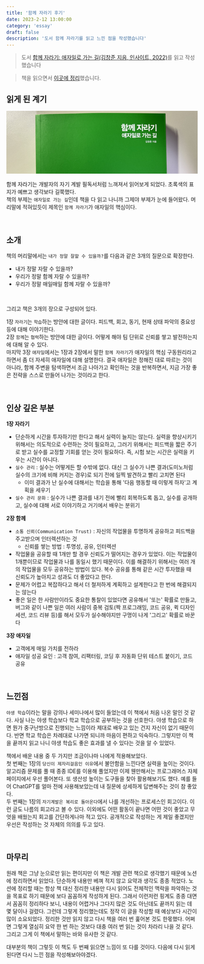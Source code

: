 ```yaml
---
title: '함께 자라기 후기'
date: 2023-2-12 13:00:00
category: 'essay'
draft: false
description: '도서 함께 자라기를 읽고 느낀 점을 작성했습니다'
---
```


> 도서 [함께 자라기: 애자일로 가는 길(김창준 지음, 인사이트, 2022)](http://www.yes24.com/Product/Goods/67350256)를 읽고 작성했습니다

> 책을 읽으면서 [이곳에 정리](https://github.com/anottrx/study-archive/tree/main/%ED%95%A8%EA%BB%98%20%EC%9E%90%EB%9D%BC%EA%B8%B0)했습니다.

## 읽게 된 계기

![](./images/grow_together.jpeg)

함께 자라기는 개발자의 자기 계발 필독서처럼 느껴져서 읽어보게 되었다. 초록색의 표지가 예쁘고 생각보다 길쭉했다.  
책의 부제는 `애자일로 가는 길`인데 책을 다 읽고 나니까 그제야 부제가 눈에 들어왔다. 머리말에 적혀있듯이 제목인 `함께 자라기`가 애자일의 핵심이다.

<br />

## 소개

책의 머리말에서는 `내가 정말 잘할 수 있을까?`를 다음과 같은 3개의 질문으로 확장한다.

- 내가 정말 자랄 수 있을까?
- 우리가 정말 함께 자랄 수 있을까?
- 우리가 정말 매일매일 함께 자랄 수 있을까?

<br />

그리고 책은 3개의 장으로 구성되어 있다.

1장 `자라기`는 `학습`하는 방안에 대한 글이다. 피드백, 회고, 동기, 현재 상태 파악의 중요성 등에 대해 이야기한다.  
2장 `함께`는 `협력`하는 방안에 대한 글이다. 어떻게 해야 팀 단위로 신뢰를 쌓고 발전하는지에 대해 알 수 있다.  
마지막 3장 `애자일`에서는 1장과 2장에서 말한 `함께 자라기`가 애자일의 핵심 구동원리라고 하면서 좀 더 자세히 애자일에 대해 설명한다. 결국 애자일은 정해진 대로 따르는 것이 아니라, 함께 주변을 탐색하면서 조금 나아가고 확인하는 것을 반복하면서, 지금 가장 좋은 전략을 스스로 만들어 나가는 것이라고 한다.

<br />

## 인상 깊은 부분

**1장 자라기**

- 단순하게 시간을 투자하기만 한다고 해서 실력이 늘지는 않는다. 실력을 향상시키기 위해서는 의도적으로 수련하는 것이 필요하고, 그러기 위해서는 피드백을 짧은 주기로 받고 실수를 교정할 기회를 얻는 것이 필요하다. 즉, 시험 보는 시간은 실력을 키우는 시간이 아니다.
- `실수 관리` : 실수는 어떻게든 할 수밖에 없다. 대신 그 실수가 나쁜 결과(도미노처럼 실수의 크기에 비해 커지는 경우)로 되기 전에 일찍 발견하고 빨리 고치면 된다
  - 이미 결과가 난 실수에 대해서는 학습을 통해 '다음 행동할 때 이렇게 하자'고 계획을 세우기
- `실수 관리 문화` : 실수가 나쁜 결과를 내기 전에 빨리 회복하도록 돕고, 실수를 공개하고, 실수에 대해 서로 이야기하고 거기에서 배우는 분위기

**2장 함께**

- `소통 신뢰(Communication Trust)` : 자신의 작업물을 투명하게 공유하고 피드백을 주고받으며 인터렉션하는 것
  - 신뢰를 쌓는 방법 : 투명성, 공유, 인터렉션
- 작업물을 공유할 때 1개만 할 경우 신뢰도가 떨어지는 경우가 있었다. 이는 작업물이 1개뿐이므로 작업물과 나를 동일시 했기 때문이다. 이를 해결하기 위해서는 여러 개의 작업물을 모두 공유하는 방법이 있다. 복수 공유를 통해 같은 시간 투자했을 때 신뢰도가 높아지고 성과도 더 좋았다고 한다.
- 문제가 어렵고 복잡하다고 해서 더 철저하게 계획하고 설계한다고 한 번에 해결되지는 않는다
- 좋은 일은 한 사람만이라도 중요한 통찰이 있었다면 공유해서 '또는' 확률로 만들고, 버그와 같이 나쁜 일은 여러 사람이 중복 검토(짝 프로그래밍, 코드 공유, 퀵 디자인 세션, 코드 리뷰 등)를 해서 모두가 실수해야지만 구멍이 나게 '그리고' 확률로 바꾼다

**3장 애자일**

- 고객에게 매일 가치를 전하라
- 애자일 성공 요인 : 고객 참여, 리팩터링, 코딩 후 자동화 단위 테스트 붙이기, 코드 공유

<br />

## 느낀점

`야생 학습`이라는 말을 강의나 세미나에서 많이 들었는데 이 책에서 처음 나온 말인 것 같다. 사실 나는 야생 학습보다 학교 학습으로 공부하는 것을 선호한다. 야생 학습으로 하면 뭔가 중구난방으로 진행되는 느낌이라 제대로 배우고 있는 건지 자신이 없기 때문이다. 반면 학교 학습은 차례대로 나가면 되니까 마음이 편하고 익숙하다. 그렇지만 이 책을 끝까지 읽고 나니 야생 학습도 좋은 효과를 낼 수 있다는 것을 알 수 있었다.

책에서 배운 내용 중 두 가지만 조금이나마 나에게 적용해보았다.  
첫 번째는 1장의 `당신이 제자리걸음인 이유`에서 불안함을 느낀다면 실력을 높이는 것이다. 알고리즘 문제를 풀 때 종종 IDE를 이용해 풀었지만 이제 웬만해서는 프로그래머스 자체 페이지에서 우선 풀어본다. 또 생산성 높이는 도구들을 찾아 활용해보기도 했다. 예를 들어 ChatGPT를 얼마 전에 사용해보았는데 내 질문에 상세하게 답변해주는 것이 참 좋았다.  
두 번째는 1장의 `자기계발은 복리로 돌아온다`에서 나를 개선하는 프로세스인 회고이다. 이런 글도 나름의 회고라고 볼 수 있다. 이외에도 어떤 활동이 끝나면 어떤 것이 좋았고 무엇을 배웠는지 회고를 간단하게나마 적고 있다. 공개적으로 작성하는 게 제일 좋겠지만 우선은 작성하는 것 자체의 의의를 두고 있다.

<br />

## 마무리

원래 책은 그냥 눈으로만 읽는 편이지만 이 책은 개발 관련 책으로 생각했기 때문에 노션에 정리하면서 읽었다. 단순하게 내용만 베껴 적지 않고 요약과 생각도 종종 적었다. 노션에 정리할 때는 항상 책 대신 정리한 내용만 다시 읽어도 전체적인 맥락을 파악하는 것을 목표로 하기 때문에 보다 꼼꼼하게 작성하게 된다. 그래서 이런저런 핑계도 종종 대면서 꼼꼼히 정리하다 보니, 내용이 어렵거나 그다지 많은 것도 아닌데도 끝까지 읽는 데 몇 달이나 걸렸다. 그런데 그렇게 정리했는데도 정작 이 글을 작성할 때 예상보다 시간이 많이 소요되었다. 정리한 것만 읽지 않고 다시 책을 여러 번 훑어본 것도 한몫했다. 어쩌면 그렇게 열심히 요약 한 번 하는 것보다 대충 여러 번 읽는 것이 차라리 나을 것 같다. 그리고 그게 이 책에서 말하는 바와 유사한 것 같다.

대부분의 책이 그렇듯 이 책도 두 번째 읽으면 느낌이 또 다를 것이다. 다음에 다시 읽게 된다면 다시 느낀 점을 작성해보아야겠다.

<br />
<br />
